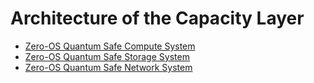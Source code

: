 # Architecture of the Capacity Layer

- [Zero-OS Quantum Safe Compute System](architecture_lyr_qscompute)
- [Zero-OS Quantum Safe Storage System](architecture_lyr_qsstorage)
- [Zero-OS Quantum Safe Network System](architecture_lyr_qsnetwork)

